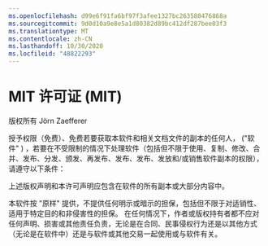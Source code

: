 ```yaml
---
ms.openlocfilehash: d99e6f91fa6bf97f3afee1327bc263580476868a
ms.sourcegitcommit: 9d0d10a9e8e5a1d80382d89bc412df287bee03f3
ms.translationtype: MT
ms.contentlocale: zh-CN
ms.lasthandoff: 10/30/2020
ms.locfileid: "48822293"
---
```

<a name="the-mit-license-mit"></a>MIT 许可证 (MIT) 
=====================

版权所有 Jörn Zaefferer

授予权限（免费）、免费若要获取本软件和相关文档文件的副本的任何人， ("软件" ) ，若要在不受限制的情况下处理软件（包括但不限于使用、复制、修改、合并、发布、分发、颁发、再发布、发布、发布、发放和/或销售软件副本的权限），请遵守以下条件：

上述版权声明和本许可声明应包含在软件的所有副本或大部分内容中。

本软件按 "原样" 提供，不提供任何明示或暗示的担保，包括但不限于对适销性、适用于特定目的和非侵害性的担保。 在任何情况下，作者或版权持有者都不应对任何声明、损害或其他责任负责，无论是在合同、民事侵权行为还是以其他方式（无论是在软件中）还是与软件或其他交易一起使用或与软件有关。

